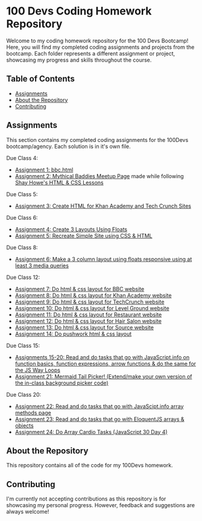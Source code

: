 # 100 Devs Coding Homework Repository

Welcome to my coding homework repository for the 100 Devs Bootcamp! Here, you will find my completed coding assignments and projects from the bootcamp. Each folder represents a different assignment or project, showcasing my progress and skills throughout the course.

## Table of Contents

- [Assignments](#assignments)
- [About the Repository](#about-the-repository)
- [Contributing](#contributing)

## Assignments

This section contains my completed coding assignments for the 100Devs bootcamp/agency. Each solution is in it's own file. 

Due Class 4:
- [Assignment 1: bbc.html](https://github.com/raisa-d/100Devs/blob/624c312b7a346d571428497637d06dc386bf5e45/Assignment%201%3A%20bbc.html)
- [Assignment 2: Mythical Baddies Meetup Page](https://github.com/raisa-d/100Devs/tree/624c312b7a346d571428497637d06dc386bf5e45/mythical-baddies-shay-howe) made while following [Shay Howe's HTML & CSS Lessons](https://learn.shayhowe.com/html-css/)

Due Class 5:
- [Assignment 3: Create HTML for Khan Academy and Tech Crunch Sites](https://github.com/raisa-d/100Devs/tree/2ffec1c3180bb1a687e14cacca37fb60b6d2de68/due-class-5)

Due Class 6:
- [Assignment 4: Create 3 Layouts Using Floats](https://github.com/raisa-d/100Devs/tree/aae66c2f8eb3e90937c12579f2aee43faa7e962e/due-class-6/layouts)
- [Assignment 5: Recreate Simple Site using CSS & HTML](https://github.com/raisa-d/100Devs/tree/aae66c2f8eb3e90937c12579f2aee43faa7e962e/due-class-6/simple-site/attempt2)

Due Class 8: 
- [Assignment 6: Make a 3 column layout using floats responsive using at least 3 media queries](https://github.com/raisa-d/100Devs/tree/1fcf18233e6f6955fb576c67371130a64ff77838/due-class-8)

Due Class 12: 
- [Assignment 7: Do html & css layout for BBC website](https://github.com/raisa-d/100Devs/tree/main/due-class-12/bbc)
- [Assignment 8: Do html & css layout for Khan Academy website](https://github.com/raisa-d/100Devs/tree/main/due-class-12/khan-academy)
- [Assignment 9: Do html & css layout for TechCrunch website](https://github.com/raisa-d/100Devs/tree/main/due-class-12/tech-crunch)
- [Assignment 10: Do html & css layout for Level Ground website](https://github.com/raisa-d/100Devs/tree/main/due-class-12/level-ground)
- [Assignment 11: Do html & css layout for Restaurant website](https://github.com/raisa-d/100Devs/tree/main/due-class-12/restaurant%20layout)
- [Assignment 12: Do html & css layout for Hair Salon website](https://github.com/raisa-d/100Devs/tree/main/due-class-12/salon)
- [Assignment 13: Do html & css layout for Source website](https://github.com/raisa-d/100Devs/tree/main/due-class-12/source%20layout)
- [Assignment 14: Do pushwork html & css layout](https://github.com/raisa-d/100Devs/tree/main/due-class-12/pushwork%20layout)

Due Class 15: 
- [Assignments 15-20: Read and do tasks that go with JavaScript.info on function basics, function expressions, arrow functions & do the same for the JS Way Loops](https://github.com/raisa-d/100Devs/tree/250226644576080ccd6f49d7564e722c68b9aad8/due-class-15/js-tasks)
- [Assignment 21: Mermaid Tail Picker! (Extend/make your own version of the in-class background picker code)](https://github.com/raisa-d/100Devs/tree/250226644576080ccd6f49d7564e722c68b9aad8/due-class-15/mermaid)

Due Class 20:
- [Assignment 22: Read and do tasks that go with JavaScipt.info array methods page](https://github.com/raisa-d/100DevsHomework/blob/82743757e990b0fff837416b72b62a115cc23cc8/due-class-20/jsInfoArrayMethodsTasks.js)
- [Assignment 23: Read and do tasks that go with EloquentJS arrays & objects](https://github.com/raisa-d/100DevsHomework/blob/094a5cc00bbf3161740ccfd669622eac081a8af3/due-class-20/eloquentJSTasks.js)
- [Assignment 24: Do Array Cardio Tasks (JavaScript 30 Day 4)](https://github.com/raisa-d/100DevsHomework/blob/094a5cc00bbf3161740ccfd669622eac081a8af3/due-class-20/arrayCardio.js)

## About the Repository

This repository contains all of the code for my 100Devs homework. 

## Contributing

I'm currently not accepting contributions as this repository is for showcasing my personal progress. However, feedback and suggestions are always welcome!
